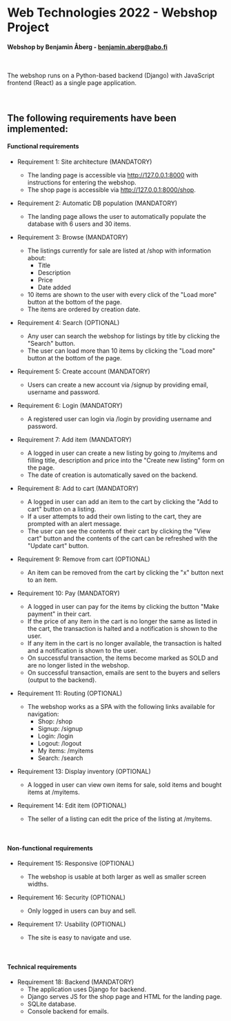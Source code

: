 # Web Technologies 2022 - Webshop Project
#### Webshop by Benjamin Åberg - benjamin.aberg@abo.fi

<br />

The webshop runs on a Python-based backend (Django) with JavaScript frontend (React) as a single page application.

<br />

## <b>The following requirements have been implemented:</b>

#### Functional requirements

- Requirement 1: Site architecture (MANDATORY)
  - The landing page is accessible via http://127.0.0.1:8000 with instructions for entering the webshop.
  - The shop page is accessible via http://127.0.0.1:8000/shop.
  
- Requirement 2: Automatic DB population (MANDATORY)
  - The landing page allows the user to automatically populate the database with 6 users and 30 items.
  
- Requirement 3: Browse (MANDATORY)
    - The listings currently for sale are listed at /shop with information about:
      - Title
      - Description
      - Price
      - Date added
    - 10 items are shown to the user with every click of the "Load more" button at the bottom of the page.
    - The items are ordered by creation date.
    
- Requirement 4: Search (OPTIONAL)
  - Any user can search the webshop for listings by title by clicking the "Search" button.
  - The user can load more than 10 items by clicking the "Load more" button at the bottom of the page.
  
- Requirement 5: Create account (MANDATORY)
  - Users can create a new account via /signup by providing email, username and password.
  
- Requirement 6: Login (MANDATORY)
  - A registered user can login via /login by providing username and password.
  
- Requirement 7: Add item (MANDATORY)
  - A logged in user can create a new listing by going to /myitems and filling title, description and price into the "Create new listing" form on the page.
  - The date of creation is automatically saved on the backend.
  
- Requirement 8: Add to cart (MANDATORY)
  - A logged in user can add an item to the cart by clicking the "Add to cart" button on a listing.
  - If a user attempts to add their own listing to the cart, they are prompted with an alert message.
  - The user can see the contents of their cart by clicking the "View cart" button and the contents of the cart can be refreshed with the "Update cart" button.
  
- Requirement 9: Remove from cart (OPTIONAL)
  - An item can be removed from the cart by clicking the "x" button next to an item.
  
- Requirement 10: Pay (MANDATORY)
  - A logged in user can pay for the items by clicking the button "Make payment" in their cart.
  - If the price of any item in the cart is no longer the same as listed in the cart, the transaction is halted and a notification is shown to the user.
  - If any item in the cart is no longer available, the transaction is halted and a notification is shown to the user.
  - On successful transaction, the items become marked as SOLD and are no longer listed in the webshop.
  - On successful transaction, emails are sent to the buyers and sellers (output to the backend).
  
- Requirement 11: Routing (OPTIONAL)
  - The webshop works as a SPA with the following links available for navigation:
    - Shop: /shop
    - Signup: /signup
    - Login: /login
    - Logout: /logout
    - My items: /myitems
    - Search: /search
    
- Requirement 13: Display inventory (OPTIONAL)
  - A logged in user can view own items for sale, sold items and bought items at /myitems.
  
- Requirement 14: Edit item (OPTIONAL)
  - The seller of a listing can edit the price of the listing at /myitems. 
 
<br />

#### Non-functional requirements
  
- Requirement 15: Responsive (OPTIONAL)
  - The webshop is usable at both larger as well as smaller screen widths.
  
- Requirement 16: Security (OPTIONAL)
  - Only logged in users can buy and sell.
 
- Requirement 17: Usability (OPTIONAL)
  - The site is easy to navigate and use.
  
<br />
  
#### Technical requirements
  
- Requirement 18: Backend (MANDATORY)
  - The application uses Django for backend.
  - Django serves JS for the shop page and HTML for the landing page.
  - SQLite database.
  - Console backend for emails.
  
